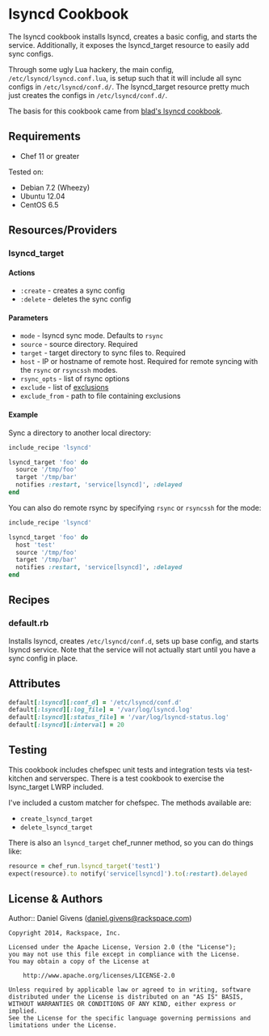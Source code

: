 # lsyncd Cookbook

The lsyncd cookbook installs lsyncd, creates a basic config, and starts the
service. Additionally, it exposes the lsyncd_target resource to easily add sync
configs.

Through some ugly Lua hackery, the main config, `/etc/lsyncd/lsyncd.conf.lua`,
is setup such that it will include all sync configs in `/etc/lsyncd/conf.d/`.
The lsyncd_target resource pretty much just creates the configs in 
`/etc/lsyncd/conf.d/`.

The basis for this cookbook came from 
[blad's lsyncd cookbook](https://github.com/bflad/chef-lsyncd).

## Requirements

- Chef 11 or greater

Tested on:

- Debian 7.2 (Wheezy)
- Ubuntu 12.04
- CentOS 6.5

## Resources/Providers

### lsyncd_target

#### Actions

- `:create` - creates a sync config
- `:delete` - deletes the sync config

#### Parameters

- `mode` - lsyncd sync mode. Defaults to `rsync`
- `source` - source directory. Required
- `target` - target directory to sync files to. Required
- `host` - IP or hostname of remote host. Required for remote syncing with the `rsync` or `rsyncssh` modes.
- `rsync_opts` - list of rsync options
- `exclude` - list of [exclusions](https://github.com/axkibe/lsyncd/wiki/Lsyncd%202.1.x%20%E2%80%96%20Layer%204%20Config%20%E2%80%96%20Default%20Behavior#exclusions)
- `exclude_from` - path to file containing exclusions

#### Example

Sync a directory to another local directory:

```ruby
include_recipe 'lsyncd'

lsyncd_target 'foo' do
  source '/tmp/foo'
  target '/tmp/bar'
  notifies :restart, 'service[lsyncd]', :delayed
end
```

You can also do remote rsync by specifying `rsync` or `rsyncssh` for the mode:

```ruby
include_recipe 'lsyncd'

lsyncd_target 'foo' do
  host 'test'
  source '/tmp/foo'
  target '/tmp/bar'
  notifies :restart, 'service[lsyncd]', :delayed
end
```

## Recipes

### default.rb

Installs lsyncd, creates `/etc/lsyncd/conf.d`, sets up base config, and starts
lsyncd service. Note that the service will not actually start until you have a sync config in place.

## Attributes

```ruby
default[:lsyncd][:conf_d] = '/etc/lsyncd/conf.d'
default[:lsyncd][:log_file] = '/var/log/lsyncd.log'
default[:lsyncd][:status_file] = '/var/log/lsyncd-status.log'
default[:lsyncd][:interval] = 20
```

## Testing

This cookbook includes chefspec unit tests and integration tests via test-kitchen and serverspec.
There is a test cookbook to exercise the lsync_target LWRP included. 

I've included a custom matcher for chefspec. The methods available are:

- `create_lsyncd_target`
- `delete_lsyncd_target`

There is also an `lsyncd_target` chef_runner method, so you can do things like:

```ruby
resource = chef_run.lsyncd_target('test1')
expect(resource).to notify('service[lsyncd]').to(:restart).delayed
```

## License & Authors

Author:: Daniel Givens (<daniel.givens@rackspace.com>)

```text
Copyright 2014, Rackspace, Inc.

Licensed under the Apache License, Version 2.0 (the "License");
you may not use this file except in compliance with the License.
You may obtain a copy of the License at

    http://www.apache.org/licenses/LICENSE-2.0

Unless required by applicable law or agreed to in writing, software
distributed under the License is distributed on an "AS IS" BASIS,
WITHOUT WARRANTIES OR CONDITIONS OF ANY KIND, either express or implied.
See the License for the specific language governing permissions and
limitations under the License.
```
